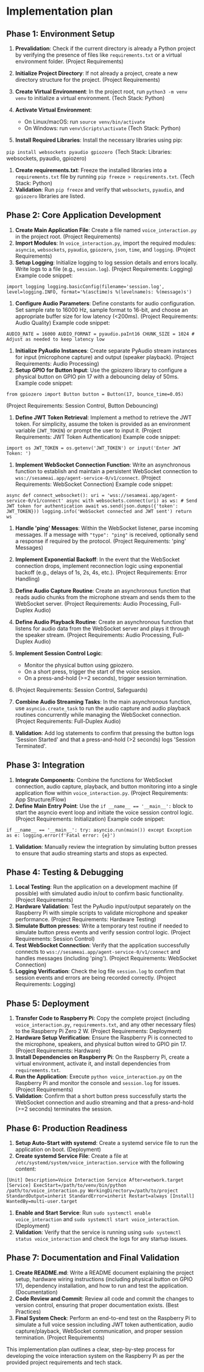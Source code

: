 # Implementation plan

## Phase 1: Environment Setup

1.  **Prevalidation**: Check if the current directory is already a Python project by verifying the presence of files like `requirements.txt` or a virtual environment folder. (Project Requirements)

2.  **Initialize Project Directory**: If not already a project, create a new directory structure for the project. (Project Requirements)

3.  **Create Virtual Environment**: In the project root, run `python3 -m venv venv` to initialize a virtual environment. (Tech Stack: Python)

4.  **Activate Virtual Environment**:

    *   On Linux/macOS: run `source venv/bin/activate`
    *   On Windows: run `venv\Scripts\activate` (Tech Stack: Python)

5.  **Install Required Libraries**: Install the necessary libraries using pip:

`pip install websockets pyaudio gpiozero `(Tech Stack: Libraries: websockets, pyaudio, gpiozero)

1.  **Create requirements.txt**: Freeze the installed libraries into a `requirements.txt` file by running `pip freeze > requirements.txt`. (Tech Stack: Python)
2.  **Validation**: Run `pip freeze` and verify that `websockets`, `pyaudio`, and `gpiozero` libraries are listed.

## Phase 2: Core Application Development

1.  **Create Main Application File**: Create a file named `voice_interaction.py` in the project root. (Project Requirements)
2.  **Import Modules**: In `voice_interaction.py`, import the required modules: `asyncio`, `websockets`, `pyaudio`, `gpiozero`, `json`, `time`, and `logging`. (Project Requirements)
3.  **Setup Logging**: Initialize logging to log session details and errors locally. Write logs to a file (e.g., `session.log`). (Project Requirements: Logging) Example code snippet:

`import logging logging.basicConfig(filename='session.log', level=logging.INFO, format='%(asctime)s %(levelname)s: %(message)s')`

1.  **Configure Audio Parameters**: Define constants for audio configuration. Set sample rate to 16000 Hz, sample format to 16-bit, and choose an appropriate buffer size for low latency (<200ms). (Project Requirements: Audio Quality) Example code snippet:

`AUDIO_RATE = 16000 AUDIO_FORMAT = pyaudio.paInt16 CHUNK_SIZE = 1024 # Adjust as needed to keep latency low`

1.  **Initialize PyAudio Instances**: Create separate PyAudio stream instances for input (microphone capture) and output (speaker playback). (Project Requirements: Audio Processing)
2.  **Setup GPIO for Button Input**: Use the gpiozero library to configure a physical button on GPIO pin 17 with a debouncing delay of 50ms. Example code snippet:

`from gpiozero import Button button = Button(17, bounce_time=0.05)`

(Project Requirements: Session Control, Button Debouncing)

1.  **Define JWT Token Retrieval**: Implement a method to retrieve the JWT token. For simplicity, assume the token is provided as an environment variable (`JWT_TOKEN`) or prompt the user to input it. (Project Requirements: JWT Token Authentication) Example code snippet:

`import os JWT_TOKEN = os.getenv('JWT_TOKEN') or input('Enter JWT Token: ')`

1.  **Implement WebSocket Connection Function**: Write an asynchronous function to establish and maintain a persistent WebSocket connection to `wss://sesameai.app/agent-service-0/v1/connect`. (Project Requirements: WebSocket Connection) Example code snippet:

`async def connect_websocket(): uri = 'wss://sesameai.app/agent-service-0/v1/connect' async with websockets.connect(uri) as ws: # Send JWT token for authentication await ws.send(json.dumps({'token': JWT_TOKEN})) logging.info('WebSocket connected and JWT sent') return ws`

1.  **Handle 'ping' Messages**: Within the WebSocket listener, parse incoming messages. If a message with `"type": "ping"` is received, optionally send a response if required by the protocol. (Project Requirements: 'ping' Messages)

2.  **Implement Exponential Backoff**: In the event that the WebSocket connection drops, implement reconnection logic using exponential backoff (e.g., delays of 1s, 2s, 4s, etc.). (Project Requirements: Error Handling)

3.  **Define Audio Capture Routine**: Create an asynchronous function that reads audio chunks from the microphone stream and sends them to the WebSocket server. (Project Requirements: Audio Processing, Full-Duplex Audio)

4.  **Define Audio Playback Routine**: Create an asynchronous function that listens for audio data from the WebSocket server and plays it through the speaker stream. (Project Requirements: Audio Processing, Full-Duplex Audio)

5.  **Implement Session Control Logic**:

    *   Monitor the physical button using gpiozero.
    *   On a short press, trigger the start of the voice session.
    *   On a press-and-hold (>=2 seconds), trigger session termination.

6.  (Project Requirements: Session Control, Safeguards)

7.  **Combine Audio Streaming Tasks**: In the main asynchronous function, use `asyncio.create_task` to run the audio capture and audio playback routines concurrently while managing the WebSocket connection. (Project Requirements: Full-Duplex Audio)

8.  **Validation**: Add log statements to confirm that pressing the button logs 'Session Started' and that a press-and-hold (>2 seconds) logs 'Session Terminated'.

## Phase 3: Integration

1.  **Integrate Components**: Combine the functions for WebSocket connection, audio capture, playback, and button monitoring into a single application flow within `voice_interaction.py`. (Project Requirements: App Structure/Flow)
2.  **Define Main Entry Point**: Use the `if __name__ == '__main__':` block to start the asyncio event loop and initiate the voice session control logic. (Project Requirements: Initialization) Example code snippet:

`if __name__ == '__main__': try: asyncio.run(main()) except Exception as e: logging.error(f'Fatal error: {e}')`

1.  **Validation**: Manually review the integration by simulating button presses to ensure that audio streaming starts and stops as expected.

## Phase 4: Testing & Debugging

1.  **Local Testing**: Run the application on a development machine (if possible) with simulated audio in/out to confirm basic functionality. (Project Requirements)
2.  **Hardware Validation**: Test the PyAudio input/output separately on the Raspberry Pi with simple scripts to validate microphone and speaker performance. (Project Requirements: Hardware Testing)
3.  **Simulate Button presses**: Write a temporary test routine if needed to simulate button press events and verify session control logic. (Project Requirements: Session Control)
4.  **Test WebSocket Connection**: Verify that the application successfully connects to `wss://sesameai.app/agent-service-0/v1/connect` and handles messages (including 'ping'). (Project Requirements: WebSocket Connection)
5.  **Logging Verification**: Check the log file `session.log` to confirm that session events and errors are being recorded correctly. (Project Requirements: Logging)

## Phase 5: Deployment

1.  **Transfer Code to Raspberry Pi**: Copy the complete project (including `voice_interaction.py`, `requirements.txt`, and any other necessary files) to the Raspberry Pi Zero 2 W. (Project Requirements: Deployment)
2.  **Hardware Setup Verification**: Ensure the Raspberry Pi is connected to the microphone, speakers, and physical button wired to GPIO pin 17. (Project Requirements: Hardware)
3.  **Install Dependencies on Raspberry Pi**: On the Raspberry Pi, create a virtual environment, activate it, and install dependencies from `requirements.txt`.
4.  **Run the Application**: Execute `python voice_interaction.py` on the Raspberry Pi and monitor the console and `session.log` for issues. (Project Requirements)
5.  **Validation**: Confirm that a short button press successfully starts the WebSocket connection and audio streaming and that a press-and-hold (>=2 seconds) terminates the session.

## Phase 6: Production Readiness

1.  **Setup Auto-Start with systemd**: Create a systemd service file to run the application on boot. (Deployment)
2.  **Create systemd Service File**: Create a file at `/etc/systemd/system/voice_interaction.service` with the following content:

`[Unit] Description=Voice Interaction Service After=network.target [Service] ExecStart=/path/to/venv/bin/python /path/to/voice_interaction.py WorkingDirectory=/path/to/project StandardOutput=inherit StandardError=inherit Restart=always [Install] WantedBy=multi-user.target`

1.  **Enable and Start Service**: Run `sudo systemctl enable voice_interaction` and `sudo systemctl start voice_interaction`. (Deployment)
2.  **Validation**: Verify that the service is running using `sudo systemctl status voice_interaction` and check the logs for any startup issues.

## Phase 7: Documentation and Final Validation

1.  **Create README.md**: Write a README document explaining the project setup, hardware wiring instructions (including physical button on GPIO 17), dependency installation, and how to run and test the application. (Documentation)
2.  **Code Review and Commit**: Review all code and commit the changes to version control, ensuring that proper documentation exists. (Best Practices)
3.  **Final System Check**: Perform an end-to-end test on the Raspberry Pi to simulate a full voice session including JWT token authentication, audio capture/playback, WebSocket communication, and proper session termination. (Project Requirements)

This implementation plan outlines a clear, step-by-step process for developing the voice interaction system on the Raspberry Pi as per the provided project requirements and tech stack.
